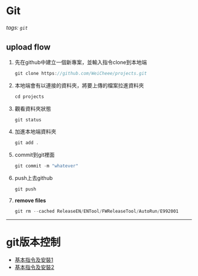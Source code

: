 # Git
###### tags: `git`
## upload flow
1. 先在github中建立一個新專案，並輸入指令clone到本地端
    ```c 
    git clone https://github.com/WeiCheee/projects.git
    ```
2. 本地端會有以連接的資料夾，將要上傳的檔案拉進資料夾
    ```c
    cd projects
    ```
3. 觀看資料夾狀態
    ```c
    git status
    ```
4. 加進本地端資料夾
    ```c
    git add .
    ```
5. commit到git裡面
    ```c
    git commit -m "whatever"
    ```
6. push上去github
    ```c
    git push
    ```
7. __remove files__
    ```c
    git rm --cached ReleaseEN/ENTool/FWReleaseTool/AutoRun/E992001
    ```

---
# git版本控制
- [基本指令及安裝1](https://ihower.tw/git/basic.html?fbclid=IwAR0tLr3bRigYtLh0UgGM9-u_yM1Rl_f4zi2UsrgFDBaPg5iHR9PhpxP6ke4)  
- [基本指令及安裝2](https://blog.techbridge.cc/2018/01/17/learning-programming-and-coding-with-python-git-and-github-tutorial/?fbclid=IwAR3DggozDRO5UIqrc3eDyOxvc75sz3gGj-avCY0WPUQ1p7VywdlB1frKTPk)